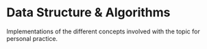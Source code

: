 # Data Structure & Algorithms
Implementations of the different concepts involved with the topic for personal practice.
